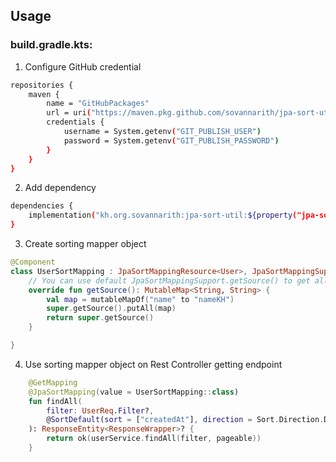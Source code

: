 ## Usage
### build.gradle.kts:
1. Configure GitHub credential
```sh
repositories {
    maven {
        name = "GitHubPackages"
        url = uri("https://maven.pkg.github.com/sovannarith/jpa-sort-util.git")
        credentials {
            username = System.getenv("GIT_PUBLISH_USER")
            password = System.getenv("GIT_PUBLISH_PASSWORD")
        }
    }
}
```
2. Add dependency
```sh
dependencies {
  	implementation("kh.org.sovannarith:jpa-sort-util:${property("jpa-sort-util.version")}")
}
```
3. Create sorting mapper object
```kotlin
@Component
class UserSortMapping : JpaSortMappingResource<User>, JpaSortMappingSupport<User>() {
    // You can use default JpaSortMappingSupport.getSource() to get all declared fields or override it like below
    override fun getSource(): MutableMap<String, String> {
        val map = mutableMapOf("name" to "nameKH")
        super.getSource().putAll(map)
        return super.getSource()
    }

}
```

4. Use sorting mapper object on Rest Controller getting endpoint
```kotlin
    @GetMapping
    @JpaSortMapping(value = UserSortMapping::class)
    fun findAll(
        filter: UserReq.Filter?,
        @SortDefault(sort = ["createdAt"], direction = Sort.Direction.DESC) pageable: Pageable
    ): ResponseEntity<ResponseWrapper>? {
        return ok(userService.findAll(filter, pageable))
    }
```